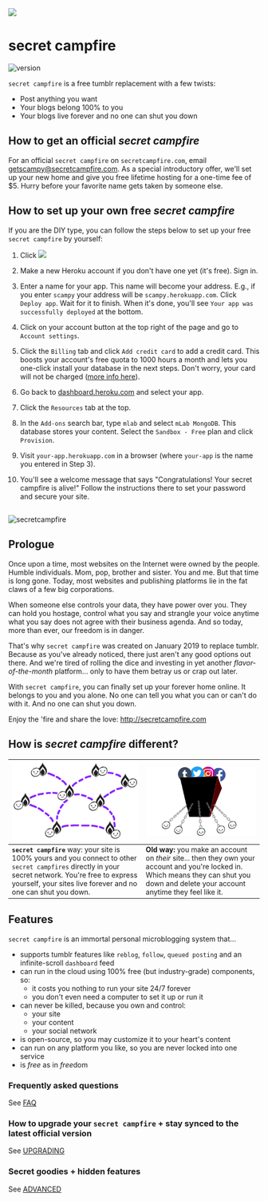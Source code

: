 <img src="public/media/logoLight.png" height="60">

# secret campfire 
![version](https://img.shields.io/badge/version-1.2.0-blue.svg?style=for-the-badge)

`secret campfire` is a free tumblr replacement with a few twists:
- Post anything you want
- Your blogs belong 100% to you
- Your blogs live forever and no one can shut you down 

## How to get an official *secret campfire* 

For an official `secret campfire` on `secretcampfire.com`, email [getscampy@secretcampfire.com](mailto:getscampy@secretcampfire.com). As a special introductory offer, we'll set up your new home and give you free lifetime hosting for a one-time fee of $5. Hurry before your favorite name gets taken by someone else.

## How to set up your own free *secret campfire* 

If you are the DIY type, you can follow the steps below to set up your free `secret campfire` by yourself:

1. Click <a href="https://heroku.com/deploy" target="_blank" title="Deploy"><img src="https://www.herokucdn.com/deploy/button.png"></a>

2. Make a new Heroku account if you don't have one yet (it's free). Sign in.

3. Enter a name for your app. This name will become your address. E.g., if you enter `scampy` your address will be `scampy.herokuapp.com`. Click `Deploy app`. Wait for it to finish. When it's done, you'll see `Your app was successfully deployed` at the bottom.

4. Click on your account button at the top right of the page and go to `Account settings`. 

5. Click the `Billing` tab and click `Add credit card` to add a credit card. This boosts your account's free quota to 1000 hours a month and lets you one-click install your database in the next steps. Don't worry, your card will not be charged ([more info here](docs/FAQ.md#why-do-i-need-to-provide-my-credit-card-to-heroku-if-its-100-free)).

6. Go back to <a href="https://dashboard.heroku.com" target="_blank">dashboard.heroku.com</a> and select your app.

7. Click the `Resources` tab at the top.

8. In the `Add-ons` search bar, type `mlab` and select `mLab MongoDB`. This database stores your content. Select the `Sandbox - Free` plan and click `Provision`.

9. Visit `your-app.herokuapp.com` in a browser (where `your-app` is the name you entered in Step 3). 

10. You'll see a welcome message that says "Congratulations! Your secret campfire is alive!" Follow the instructions there to set your password and secure your site. 
  
## 

![secretcampfire](public/media/glowingForest.jpg)

## Prologue

Once upon a time, most websites on the Internet were owned by the people. Humble individuals. Mom, pop, brother and sister. You and me. But that time is long gone. Today, most websites and publishing platforms lie in the fat claws of a few big corporations. 

When someone else controls your data, they have power over you. They can hold you hostage, control what you say and strangle your voice anytime what you say does not agree with their business agenda. And so today, more than ever, our freedom is in danger.

That's why `secret campfire` was created on January 2019 to replace tumblr. Because as you've already noticed, there just aren't any good options out there. And we're tired of rolling the dice and investing in yet another *flavor-of-the-month* platform... only to have them betray us or crap out later.  

With `secret campfire`, you can finally set up your forever home online. It belongs to you and you alone. No one can tell you what you can or can't do with it. And no one can shut you down. 

Enjoy the 'fire and share the love: http://secretcampfire.com

## How is *secret campfire* different?


| <img src="docs/media/new-way.png" alt="secret campfire way"> | <img src="docs/media/old-way.png" alt="Evil way">  |
| -------------------------------------------------- | ------------------------------------------------------------ |
| **`secret campfire`** way: your site is 100% yours and you connect to other `secret campfires` directly in your secret network. You're free to express yourself, your sites live forever and no one can shut you down. | **Old way:** you make an account on *their* site... then they own your account and you're locked in. Which means they can shut you down and delete your account anytime they feel like it. | **Old way:** you make an account on their site... then they own your account and you're locked in. Which means they can shut you down and delete your account anytime they want to. |

## Features

`secret campfire` is an immortal personal microblogging system that...
- supports tumblr features like `reblog`, `follow`, `queued posting` and an infinite-scroll `dashboard` feed
- can run in the cloud using 100% free (but industry-grade) components, so:
  - it costs you nothing to run your site 24/7 forever 
  - you don't even need a computer to set it up or run it
- can never be killed, because you own and control:
  - your site
  - your content 
  - your social network
- is open-source, so you may customize it to your heart's content
- can run on any platform you like, so you are never locked into one service
- is *free* as in *free*dom

### Frequently asked questions

See [FAQ](docs/FAQ.md)

### How to upgrade your `secret campfire` + stay synced to the latest official version

See [UPGRADING](docs/UPGRADING.md)

### Secret goodies + hidden features

See [ADVANCED](docs/ADVANCED.md)
